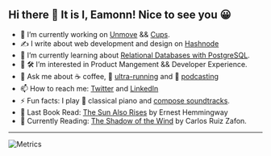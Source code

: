 ## Hi there 👋 It is I, Eamonn! Nice to see you 😀

- 🔭 I’m currently working on [Unmove](https://github.com/sieis/unmove) && [Cups](https://cupsespressocafe.com/).
- ✍️ I write about web development and design on [Hashnode](https://blog.eamonncottrell.com/)
- 🌱 I’m currently learning about [Relational Databases with PostgreSQL](https://www.freecodecamp.org/learn/relational-database/).
- 🥑 🛠️ I’m interested in Product Mangement && Developer Experience.
- 💬 Ask me about :coffee: coffee, :running: [ultra-running](https://www.strava.com/athletes/24426538) and :microphone: [podcasting](https://www.eamonncottrell.com/podcasts/)
- 📫 How to reach me: [Twitter](https://twitter.com/EamonnCottrell) and [LinkedIn](https://www.linkedin.com/in/eamonncottrell/)
- ⚡ Fun facts: I play :musical_keyboard: classical piano and [compose soundtracks](https://sieis.transistor.fm/).
- 📖 Last Book Read: [The Sun Also Rises](https://www.amazon.com/Sun-Also-Rises-Ernest-Hemingway/dp/B09S64Y27K/ref=tmm_pap_swatch_0?_encoding=UTF8&qid=1651251613&sr=8-1) by Ernest Hemmingway
- 📖 Currently Reading: [The Shadow of the Wind](https://www.amazon.com/Shadow-Hardcover-Author-Carlos-Graves/dp/B00EKWQWMY/ref=tmm_hrd_swatch_0?_encoding=UTF8&qid=&sr=) by Carlos Ruiz Zafon.
___________________________


![Metrics](https://metrics.lecoq.io/sieis?template=classic&config.timezone=America%2FNew_York)
